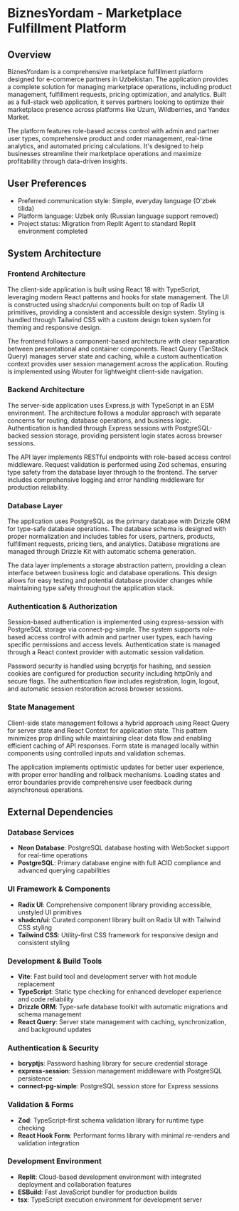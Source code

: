 # BiznesYordam - Marketplace Fulfillment Platform

## Overview

BiznesYordam is a comprehensive marketplace fulfillment platform designed for e-commerce partners in Uzbekistan. The application provides a complete solution for managing marketplace operations, including product management, fulfillment requests, pricing optimization, and analytics. Built as a full-stack web application, it serves partners looking to optimize their marketplace presence across platforms like Uzum, Wildberries, and Yandex Market.

The platform features role-based access control with admin and partner user types, comprehensive product and order management, real-time analytics, and automated pricing calculations. It's designed to help businesses streamline their marketplace operations and maximize profitability through data-driven insights.

## User Preferences

- Preferred communication style: Simple, everyday language (O'zbek tilida)
- Platform language: Uzbek only (Russian language support removed)
- Project status: Migration from Replit Agent to standard Replit environment completed

## System Architecture

### Frontend Architecture
The client-side application is built using React 18 with TypeScript, leveraging modern React patterns and hooks for state management. The UI is constructed using shadcn/ui components built on top of Radix UI primitives, providing a consistent and accessible design system. Styling is handled through Tailwind CSS with a custom design token system for theming and responsive design.

The frontend follows a component-based architecture with clear separation between presentational and container components. React Query (TanStack Query) manages server state and caching, while a custom authentication context provides user session management across the application. Routing is implemented using Wouter for lightweight client-side navigation.

### Backend Architecture
The server-side application uses Express.js with TypeScript in an ESM environment. The architecture follows a modular approach with separate concerns for routing, database operations, and business logic. Authentication is handled through Express sessions with PostgreSQL-backed session storage, providing persistent login states across browser sessions.

The API layer implements RESTful endpoints with role-based access control middleware. Request validation is performed using Zod schemas, ensuring type safety from the database layer through to the frontend. The server includes comprehensive logging and error handling middleware for production reliability.

### Database Layer
The application uses PostgreSQL as the primary database with Drizzle ORM for type-safe database operations. The database schema is designed with proper normalization and includes tables for users, partners, products, fulfillment requests, pricing tiers, and analytics. Database migrations are managed through Drizzle Kit with automatic schema generation.

The data layer implements a storage abstraction pattern, providing a clean interface between business logic and database operations. This design allows for easy testing and potential database provider changes while maintaining type safety throughout the application stack.

### Authentication & Authorization
Session-based authentication is implemented using express-session with PostgreSQL storage via connect-pg-simple. The system supports role-based access control with admin and partner user types, each having specific permissions and access levels. Authentication state is managed through a React context provider with automatic session validation.

Password security is handled using bcryptjs for hashing, and session cookies are configured for production security including httpOnly and secure flags. The authentication flow includes registration, login, logout, and automatic session restoration across browser sessions.

### State Management
Client-side state management follows a hybrid approach using React Query for server state and React Context for application state. This pattern minimizes prop drilling while maintaining clear data flow and enabling efficient caching of API responses. Form state is managed locally within components using controlled inputs and validation schemas.

The application implements optimistic updates for better user experience, with proper error handling and rollback mechanisms. Loading states and error boundaries provide comprehensive user feedback during asynchronous operations.

## External Dependencies

### Database Services
- **Neon Database**: PostgreSQL database hosting with WebSocket support for real-time operations
- **PostgreSQL**: Primary database engine with full ACID compliance and advanced querying capabilities

### UI Framework & Components
- **Radix UI**: Comprehensive component library providing accessible, unstyled UI primitives
- **shadcn/ui**: Curated component library built on Radix UI with Tailwind CSS styling
- **Tailwind CSS**: Utility-first CSS framework for responsive design and consistent styling

### Development & Build Tools
- **Vite**: Fast build tool and development server with hot module replacement
- **TypeScript**: Static type checking for enhanced developer experience and code reliability
- **Drizzle ORM**: Type-safe database toolkit with automatic migrations and schema management
- **React Query**: Server state management with caching, synchronization, and background updates

### Authentication & Security
- **bcryptjs**: Password hashing library for secure credential storage
- **express-session**: Session management middleware with PostgreSQL persistence
- **connect-pg-simple**: PostgreSQL session store for Express sessions

### Validation & Forms
- **Zod**: TypeScript-first schema validation library for runtime type checking
- **React Hook Form**: Performant forms library with minimal re-renders and validation integration

### Development Environment
- **Replit**: Cloud-based development environment with integrated deployment and collaboration features
- **ESBuild**: Fast JavaScript bundler for production builds
- **tsx**: TypeScript execution environment for development server